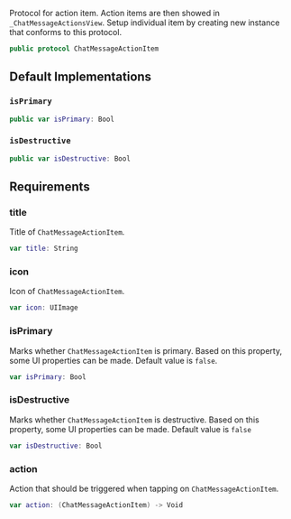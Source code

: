 
Protocol for action item.
Action items are then showed in `_ChatMessageActionsView`.
Setup individual item by creating new instance that conforms to this protocol.

``` swift
public protocol ChatMessageActionItem 
```

## Default Implementations

### `isPrimary`

``` swift
public var isPrimary: Bool 
```

### `isDestructive`

``` swift
public var isDestructive: Bool 
```

## Requirements

### title

Title of `ChatMessageActionItem`.

``` swift
var title: String 
```

### icon

Icon of `ChatMessageActionItem`.

``` swift
var icon: UIImage 
```

### isPrimary

Marks whether `ChatMessageActionItem` is primary.
Based on this property, some UI properties can be made.
Default value is `false`.

``` swift
var isPrimary: Bool 
```

### isDestructive

Marks whether `ChatMessageActionItem` is destructive.
Based on this property, some UI properties can be made.
Default value is `false`

``` swift
var isDestructive: Bool 
```

### action

Action that should be triggered when tapping on `ChatMessageActionItem`.

``` swift
var action: (ChatMessageActionItem) -> Void 
```
